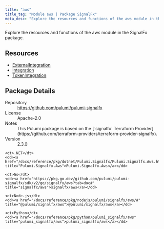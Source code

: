 ```yaml
---
title: "aws"
title_tag: "Module aws | Package SignalFx"
meta_desc: "Explore the resources and functions of the aws module in the SignalFx package."
---
```


<!-- WARNING: this file was generated by Pulumi Docs Generator. -->
<!-- Do not edit by hand unless you're certain you know what you are doing! -->

Explore the resources and functions of the aws module in the SignalFx package.

<h2 id="resources">Resources</h2>
<ul class="api">
    <li><a href="externalintegration" title="ExternalIntegration"><span class="symbol resource"></span>ExternalIntegration</a></li>
    <li><a href="integration" title="Integration"><span class="symbol resource"></span>Integration</a></li>
    <li><a href="tokenintegration" title="TokenIntegration"><span class="symbol resource"></span>TokenIntegration</a></li>
</ul>

<h2 id="package-details">Package Details</h2>
<dl class="package-details">
	<dt>Repository</dt>
	<dd><a href="https://github.com/pulumi/pulumi-signalfx">https://github.com/pulumi/pulumi-signalfx</a></dd>
	<dt>License</dt>
	<dd>Apache-2.0</dd>
	<dt>Notes</dt>
	<dd>This Pulumi package is based on the [`signalfx` Terraform Provider](https://github.com/terraform-providers/terraform-provider-signalfx).</dd>
	<dt>Version</dt>
	<dd>2.3.0</dd>
</dl>



<dl class="tabular">

    <dt>.NET</dt>
    <dd><a href="/docs/reference/pkg/dotnet/Pulumi.Signalfx/Pulumi.Signalfx.Aws.html" title="Pulumi.Signalfx.Aws">Pulumi.Signalfx.Aws</a></dd>

    <dt>Go</dt>
    <dd><a href="https://pkg.go.dev/github.com/pulumi/pulumi-signalfx/sdk/v2/go/signalfx/aws?tab=doc#" title="signalfx/aws">signalfx/aws</a></dd>

    <dt>Node.js</dt>
    <dd><a href="/docs/reference/pkg/nodejs/pulumi/signalfx/aws/#" title="@pulumi/signalfx/aws">@pulumi/signalfx/aws</a></dd>

    <dt>Python</dt>
    <dd><a href="/docs/reference/pkg/python/pulumi_signalfx/aws" title="pulumi_signalfx/aws">pulumi_signalfx/aws</a></dd>

</dl>

